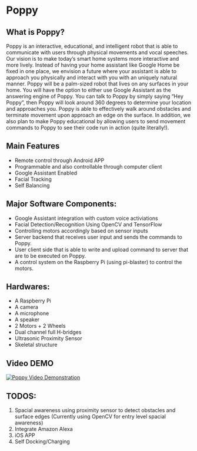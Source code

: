 # Poppy

## What is Poppy?
Poppy is an interactive, educational, and intelligent robot that is able to communicate with users through physical movements and vocal speeches. Our vision is to make today’s smart home systems more interactive and more lively. Instead of having your home assistant like Google Home be fixed in one place, we envision a future where your assistant is able to approach you physically and interact with you with an uniquely natural manner. Poppy will be a palm-sized robot that lives on any surfaces in your home. You will have the option to either use Google Assistant as the answering engine of Poppy. You can talk to Poppy by simply saying “Hey Poppy”, then Poppy will look around 360 degrees to determine your location and approaches you. Poppy is able to effectively walk around obstacles and terminate movement upon approach an edge on the surface. In addition, we also plan to make Poppy educational by allowing users to send movement commands to Poppy to see their code run in action (quite literally!). 

## Main Features
* Remote control through Android APP
* Programmable and also controllable through computer client
* Google Assistant Enabled
* Facial Tracking
* Self Balancing

## Major Software Components:
* Google Assistant integration with custom voice activiations
* Facial Detection/Recognition Using OpenCV and TensorFlow
* Controlling motors accordingly based on sensor inputs
* Server backend that receives user input and sends the commands to Poppy.
* User client side that is able to write and upload command to server that are to be executed on Poppy.
* A control system on the Raspberry Pi (using pi-blaster) to control the motors.

## Hardwares: 
* A Raspberry Pi
* A camera
* A microphone
* A speaker
* 2 Motors + 2 Wheels
* Dual channel full H-bridges
* Ultrasonic Proximity Sensor
* Skeletal structure

## Video DEMO
[![Poppy Video Demonstration](https://img.youtube.com/vi/w4yrwwst9eY/0.jpg)](https://www.youtube.com/embed/w4yrwwst9eY)

## TODOS:
1. Spacial awareness using proximity sensor to detect obstacles and surface edges (Currently using OpenCV for entry level spacial awareness)
2. Integrate Amazon Alexa
3. iOS APP
4. Self Docking/Charging
